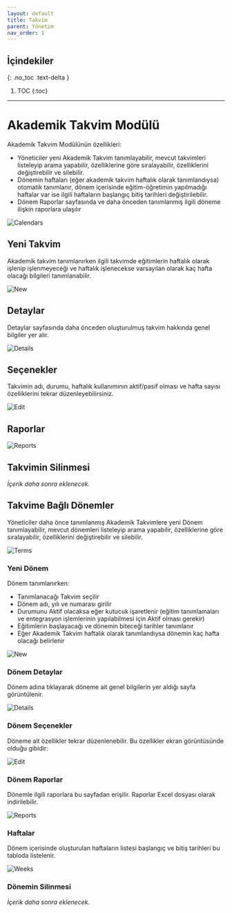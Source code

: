 ```yaml
---
layout: default
title: Takvim
parent: Yönetim
nav_order: 1
---
```


## İçindekiler
{: .no_toc .text-delta }

1. TOC
{:toc}

---

# Akademik Takvim Modülü

Akademik Takvim Modülünün özellikleri:

* Yöneticiler yeni Akademik Takvim tanımlayabilir, mevcut takvimleri listeleyip arama yapabilir, özelliklerine göre sıralayabilir, özelliklerini değiştirebilir ve silebilir.
* Dönemin haftaları (eğer akademik takvim haftalık olarak tanımlandıysa) otomatik tanımlanır, dönem içerisinde eğitim-öğretimin yapılmadığı haftalar var ise ilgili haftaların başlangıç bitiş tarihleri değiştirilebilir.
* Dönem Raporlar sayfasında ve daha önceden tanımlanmış ilgili döneme ilişkin raporlara ulaşılır

![Calendars](/docs.toltekcampus.com/media/modules/calendars/calendars.png)

## Yeni Takvim

Akademik takvim tanımlanırken ilgili takvimde eğitimlerin haftalık olarak işlenip işlenmeyeceği ve haftalık işlenecekse varsayılan olarak kaç hafta olacağı bilgileri tanımlanabilir.

![New](/docs.toltekcampus.com/media/modules/calendars/newcalendars.png)

## Detaylar

Detaylar sayfasında daha önceden oluşturulmuş takvim hakkında genel bilgiler yer alır.

![Details](/docs.toltekcampus.com/media/modules/calendars/details.png)

## Seçenekler

Takvimin adı, durumu, haftalık kullanımının aktif/pasif olması ve hafta sayısı özelliklerini tekrar düzenleyebilirsiniz.

![Edit](/docs.toltekcampus.com/media/modules/calendars/edit.png)

## Raporlar

![Reports](/docs.toltekcampus.com/media/modules/calendars/reports.png)

## Takvimin Silinmesi

_İçerik daha sonra eklenecek._

## Takvime Bağlı Dönemler

Yöneticiler daha önce tanımlanmış Akademik Takvimlere yeni Dönem tanımlayabilir, mevcut dönemleri listeleyip arama yapabilir, özelliklerine göre sıralayabilir, özelliklerini değiştirebilir ve silebilir.

![Terms](/docs.toltekcampus.com/media/modules/calendars/terms/terms.png)

### Yeni Dönem

Dönem tanımlanırken:

* Tanımlanacağı Takvim seçilir
* Dönem adı, yılı ve numarası girilir
* Durumunu Aktif olacaksa eğer kutucuk işaretlenir (eğitim tanımlamaları ve entegrasyon işlemlerinin yapılabilmesi için Aktif olması gerekir)
* Eğitimlerin başlayacağı ve dönemin biteceği tarihler tanımlanır
* Eğer Akademik Takvim haftalık olarak tanımlandıysa dönemin kaç hafta olacağı belirlenir

![New](/docs.toltekcampus.com/media/modules/calendars/terms/newterm.png)

### Dönem Detaylar

Dönem adına tıklayarak döneme ait genel bilgilerin yer aldığı sayfa görüntülenir.

![Details](/docs.toltekcampus.com/media/modules/calendars/terms/details.png)

### Dönem Seçenekler

Döneme ait özellikler tekrar düzenlenebilir. Bu özellikler ekran görüntüsünde olduğu gibidir:

![Edit](/docs.toltekcampus.com/media/modules/calendars/terms/edit.png)

### Dönem Raporlar

Dönemle ilgili raporlara bu sayfadan erişilir. Raporlar Excel dosyası olarak indirilebilir.

![Reports](/docs.toltekcampus.com/media/modules/calendars/terms/reports.png)

### Haftalar

Dönem içerisinde oluşturulan haftaların listesi başlangıç ve bitiş tarihleri bu tabloda listelenir.

![Weeks](/docs.toltekcampus.com/media/modules/calendars/terms/weeks.png)

### Dönemin Silinmesi

_İçerik daha sonra eklenecek._

